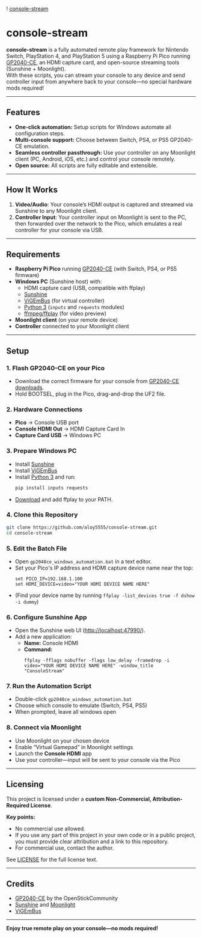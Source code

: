 ! [console-stream](console-stream.jpg)
# console-stream

**console-stream** is a fully automated remote play framework for Nintendo Switch, PlayStation 4, and PlayStation 5 using a Raspberry Pi Pico running [GP2040-CE](https://gp2040-ce.info/), an HDMI capture card, and open-source streaming tools (Sunshine + Moonlight).  
With these scripts, you can stream your console to any device and send controller input from anywhere back to your console—no special hardware mods required!

---

## Features

- **One-click automation:** Setup scripts for Windows automate all configuration steps.
- **Multi-console support:** Choose between Switch, PS4, or PS5 GP2040-CE emulation.
- **Seamless controller passthrough:** Use your controller on any Moonlight client (PC, Android, iOS, etc.) and control your console remotely.
- **Open source:** All scripts are fully editable and extensible.

---

## How It Works

1. **Video/Audio**: Your console’s HDMI output is captured and streamed via Sunshine to any Moonlight client.
2. **Controller Input**: Your controller input on Moonlight is sent to the PC, then forwarded over the network to the Pico, which emulates a real controller for your console via USB.

---

## Requirements

- **Raspberry Pi Pico** running [GP2040-CE](https://gp2040-ce.info/) (with Switch, PS4, or PS5 firmware)
- **Windows PC** (Sunshine host) with:
  - HDMI capture card (USB, compatible with ffplay)
  - [Sunshine](https://sunshineapp.dev/)
  - [ViGEmBus](https://vigembus.github.io/) (for virtual controller)
  - [Python 3](https://www.python.org/downloads/) (`inputs` and `requests` modules)
  - [ffmpeg/ffplay](https://www.gyan.dev/ffmpeg/builds/) (for video preview)
- **Moonlight client** (on your remote device)
- **Controller** connected to your Moonlight client

---

## Setup

### 1. Flash GP2040-CE on your Pico

- Download the correct firmware for your console from [GP2040-CE downloads](https://gp2040-ce.info/download/).
- Hold BOOTSEL, plug in the Pico, drag-and-drop the UF2 file.

### 2. Hardware Connections

- **Pico** → Console USB port
- **Console HDMI Out** → HDMI Capture Card In
- **Capture Card USB** → Windows PC

### 3. Prepare Windows PC

- Install [Sunshine](https://sunshineapp.dev/)
- Install [ViGEmBus](https://vigembus.github.io/)
- Install [Python 3](https://www.python.org/downloads/) and run:
  ```sh
  pip install inputs requests
  ```
- [Download](https://www.gyan.dev/ffmpeg/builds/) and add ffplay to your PATH.

### 4. Clone this Repository

```sh
git clone https://github.com/aloy5555/console-stream.git
cd console-stream
```

### 5. Edit the Batch File

- Open `gp2040ce_windows_automation.bat` in a text editor.
- Set your Pico's IP address and HDMI capture device name near the top:
  ```batch
  set PICO_IP=192.168.1.100
  set HDMI_DEVICE=video="YOUR HDMI DEVICE NAME HERE"
  ```
- (Find your device name by running `ffplay -list_devices true -f dshow -i dummy`)

### 6. Configure Sunshine App

- Open the Sunshine web UI ([http://localhost:47990/](http://localhost:47990/)).
- Add a new application:
  - **Name:** Console HDMI
  - **Command:**  
    ```
    ffplay -fflags nobuffer -flags low_delay -framedrop -i video="YOUR HDMI DEVICE NAME HERE" -window_title "ConsoleStream"
    ```

### 7. Run the Automation Script

- Double-click `gp2040ce_windows_automation.bat`
- Choose which console to emulate (Switch, PS4, PS5)
- When prompted, leave all windows open

### 8. Connect via Moonlight

- Use Moonlight on your chosen device
- Enable “Virtual Gamepad” in Moonlight settings
- Launch the **Console HDMI** app
- Use your controller—input will be sent to your console via the Pico

---

## Licensing

This project is licensed under a **custom Non-Commercial, Attribution-Required License**.

**Key points:**
- No commercial use allowed.
- If you use any part of this project in your own code or in a public project, you must provide clear attribution and a link to this repository.
- For commercial use, contact the author.

See [LICENSE](LICENSE) for the full license text.

---

## Credits

- [GP2040-CE](https://gp2040-ce.info/) by the OpenStickCommunity
- [Sunshine](https://sunshineapp.dev/) and [Moonlight](https://moonlight-stream.org/)
- [ViGEmBus](https://vigembus.github.io/)

---

**Enjoy true remote play on your console—no mods required!**
